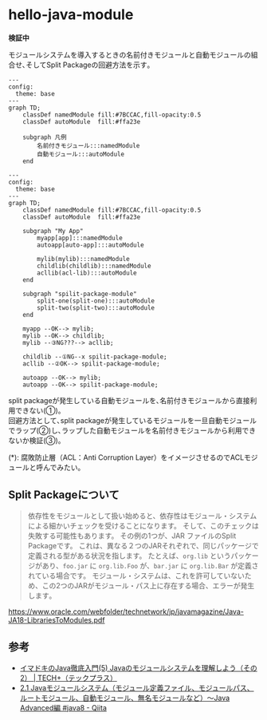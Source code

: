 # hello-java-module

**検証中**

モジュールシステムを導入するときの名前付きモジュールと自動モジュールの組合せ､そしてSplit Packageの回避方法を示す｡

```mermaid
---
config:
  theme: base
---
graph TD;
    classDef namedModule fill:#7BCCAC,fill-opacity:0.5
    classDef autoModule  fill:#ffa23e

    subgraph 凡例 
        名前付きモジュール:::namedModule
        自動モジュール:::autoModule
    end
```

```mermaid
---
config:
  theme: base
---
graph TD;
    classDef namedModule fill:#7BCCAC,fill-opacity:0.5
    classDef autoModule  fill:#ffa23e

    subgraph "My App"
        myapp[app]:::namedModule
        autoapp[auto-app]:::autoModule

        mylib(mylib):::namedModule
        childlib(childlib):::namedModule
        acllib(acl-lib):::autoModule
    end

    subgraph "spilit-package-module"
        split-one(split-one):::autoModule
        split-two(split-two):::autoModule
    end

    myapp --OK--> mylib;
    mylib --OK--> childlib;
    mylib --③NG???--> acllib;

    childlib --①NG--x spilit-package-module;
    acllib --②OK--> spilit-package-module;

    autoapp --OK--> mylib;
    autoapp --OK--> spilit-package-module;
```

split packageが発生している自動モジュールを､名前付きモジュールから直接利用できない(①)｡  
回避方法として､split packageが発生しているモジュールを一旦自動モジュールでラップ(②)し､ラップした自動モジュールを名前付きモジュールから利用できないか検証(③)｡

(*): 腐敗防止層（ACL：Anti Corruption Layer）をイメージさせるのでACLモジュールと呼んでみたい｡

## Split Packageについて
> 依存性をモジュールとして扱い始めると、依存性はモジュール・システムによる細かいチェックを受けることになります。
> そして、このチェックは失敗する可能性もあります。 その例の1つが、JAR ファイルのSplit Packageです。
> これは、異なる２つのJARそれぞれで、同じパッケージで定義される型がある状況を指します。
> たとえば、`org.lib` というパッケージがあり、`foo.jar` に `org.lib.Foo` が、`bar.jar` に `org.lib.Bar` が定義されている場合です。
> モジュール・システムは、これを許可していないため、この2つのJARがモジュール・パス上に存在する場合、エラーが発生します｡

https://www.oracle.com/webfolder/technetwork/jp/javamagazine/Java-JA18-LibrariesToModules.pdf

## 参考
- [イマドキのJava徹底入門(5) Javaのモジュールシステムを理解しよう（その2） | TECH+（テックプラス）](https://news.mynavi.jp/techplus/article/imajava-5/)
- [2.1 Javaモジュールシステム（モジュール定義ファイル、モジュールパス、ルートモジュール、自動モジュール、無名モジュールなど）～Java Advanced編 #java8 - Qiita](https://qiita.com/KenyaSaitoh/items/a04a1e94d28153fd1afb)